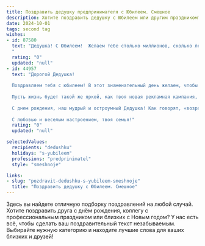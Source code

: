 ```yaml
---
title: Поздравить дедушку предпринимателя с Юбилеем. Смешное
description: Хотите поздравить дедушку с Юбилеем или другим праздником? Наш ИИ создаст незабываемое поздравление, а вы обязательно выделитесь среди других.  
date: 2024-10-01
tags: second tag
wishes:
- id: 87580
  text: "Дедушка! С Юбилеем!  Желаем тебе столько миллионов, сколько лет тебе стукнуло, но чтобы не в рублях, а в… улыбках! Пусть твой бизнес процветает так же бурно, как твой аппетит за праздничным столом!  Здоровья тебе крепкого, как твое деловое чутье, и сил –  на новые выгодные сделки и покорение новых вершин (хотя бы вершины холодильника с тортом!).  С праздником!
  "
  rating: "0"
  updated: "null"
- id: 44957
  text: "Дорогой Дедушка!
  
  Поздравляем тебя с юбилеем! В этот знаменательный день желаем, чтобы твой бизнес рос, как грибы после дождика, а конкуренты растворялись, как мороженое на солнце! Пусть удача всегда будет твоим верным компаньоном, а смех и радость – твоими постоянными клиентами.
  
  Пусть жизнь будет такой же яркой, как твоя новая рекламная кампания, а здоровье – крепким, словно твой бизнес-план! Мы знаем, что самому успешному предпринимателю все по плечу: и шары крутить, и идеи генерировать, и тосты за успех произносить.
  
  С днем рождения, наш мудрый и остроумный Дедушка! Как говорят, «возраст — это всего лишь цифра», но за твоими плечами – целая жизнь удивительных сделок и не менее замечательных историй. Желаем тебе и дальше оставаться на коне, а с нами делиться своими секретами успеха!
  
  С любовью и веселым настроением, твоя семья!"
  rating: "0"
  updated: "null"

selectedValues:
  recipients: "dedushku"
  holidays: "s-yubileem"
  professions: "predprinimatel"
  style: "smeshnoje"

links:
- slug: "pozdravit-dedushku-s-yubileem-smeshnoje"
  title: "Поздравить дедушку с Юбилеем. Смешное"
---
```


Здесь вы найдете отличную подборку поздравлений на любой случай.
Хотите поздравить друга с днём рождения, коллегу с профессиональным праздником или близких с Новым годом? У нас есть всё, чтобы сделать ваш поздравительный текст незабываемым. Выбирайте нужную категорию и находите лучшие слова для ваших близких и друзей!
